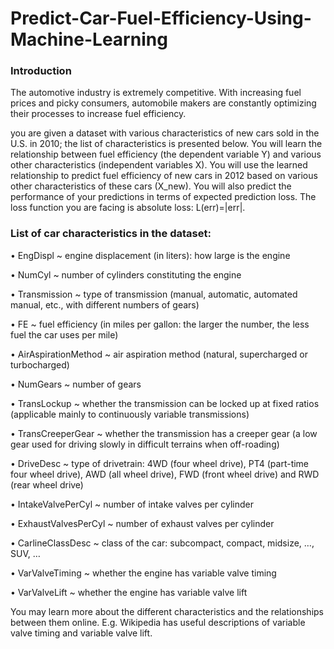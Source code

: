 # Predict-Car-Fuel-Efficiency-Using-Machine-Learning
### Introduction
The automotive industry is extremely competitive. With increasing fuel prices and picky consumers, automobile makers are constantly optimizing their processes to increase fuel efficiency.

you are given a dataset with various characteristics of new cars sold in the U.S. in 2010; the list of characteristics is presented below. You will learn the relationship between fuel efficiency (the dependent variable Y) and various other characteristics (independent variables X). You will use the learned relationship to predict fuel efficiency of new cars in 2012 based on various other characteristics of these cars (X_new). You will also predict the performance of your predictions in terms of expected prediction loss. The loss function you are facing is absolute loss: L(err)=|err|.


### List of car characteristics in the dataset:
•	EngDispl ~ engine displacement (in liters): how large is the engine


•	NumCyl ~ number of cylinders constituting the engine

•	Transmission ~ type of transmission (manual, automatic, automated manual, etc., with different numbers of gears)

•	FE ~ fuel efficiency (in miles per gallon: the larger the number, the less fuel the car uses per mile)

•	AirAspirationMethod ~ air aspiration method (natural, supercharged or turbocharged)

•	NumGears ~ number of gears

•	TransLockup ~ whether the transmission can be locked up at fixed ratios (applicable mainly to continuously variable transmissions)

•	TransCreeperGear ~ whether the transmission has a creeper gear (a low gear used for driving slowly in difficult terrains when off-roading)

•	DriveDesc ~ type of drivetrain: 4WD (four wheel drive), PT4 (part-time four wheel drive),  AWD (all wheel drive), FWD (front wheel drive) and RWD (rear wheel drive)

•	IntakeValvePerCyl ~ number of intake valves per cylinder

•	ExhaustValvesPerCyl ~ number of exhaust valves per cylinder

•	CarlineClassDesc ~ class of the car: subcompact, compact, midsize, …, SUV, …

•	VarValveTiming ~ whether the engine has variable valve timing

•	VarValveLift ~ whether the engine has variable valve lift

You may learn more about the different characteristics and the relationships between them online. E.g. Wikipedia has useful descriptions of variable valve timing and variable valve lift.






